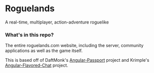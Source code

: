 # Roguelands

A real-time, multiplayer, action-adventure roguelike


### What's in this repo?
The entire roguelands.com website, including the server, community applications as well as the game itself.

This is based off of DaftMonk's [Angular-Passport](https://github.com/DaftMonk/angular-passport) project and Krimple's [Angular-Flavored-Chat](https://github.com/krimple/angular-socketio-chat) project.
